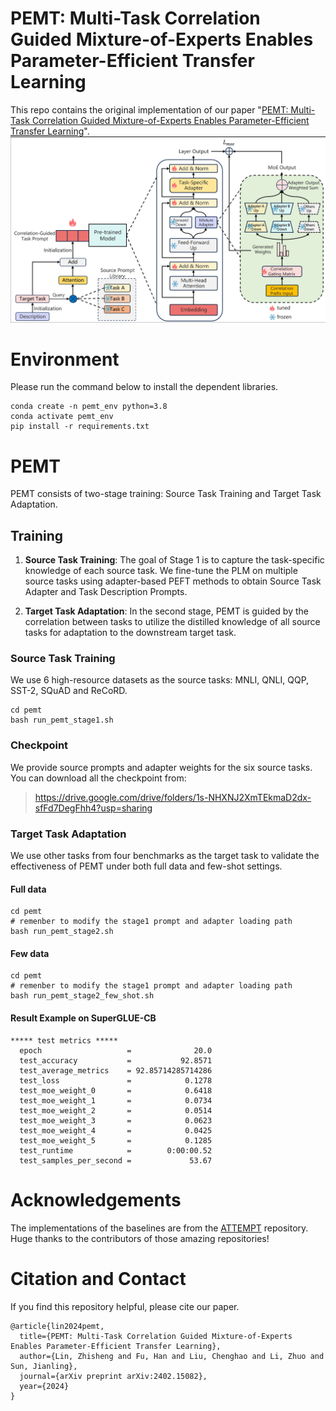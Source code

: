 # PEMT: Multi-Task Correlation Guided Mixture-of-Experts Enables Parameter-Efficient Transfer Learning
This repo contains the original implementation of our paper "[PEMT: Multi-Task Correlation Guided Mixture-of-Experts Enables Parameter-Efficient Transfer Learning](https://arxiv.org/abs/2402.15082)".
![architecture](/figure/architecture.png)
# Environment
Please run the command below to install the dependent libraries.
```
conda create -n pemt_env python=3.8
conda activate pemt_env
pip install -r requirements.txt
```
# PEMT
PEMT consists of two-stage training: Source Task Training and Target Task Adaptation.
## Training 

1. **Source Task Training**: The goal of Stage 1 is to capture the task-specific knowledge of each source task. We fine-tune the PLM on multiple source tasks using adapter-based PEFT methods to obtain Source Task Adapter and Task Description Prompts. 


2. **Target Task Adaptation**: In the second stage, PEMT is guided by the correlation between tasks to utilize the distilled knowledge of all source tasks for adaptation to the downstream target task.


### Source Task Training
We use 6 high-resource datasets as the source tasks: MNLI, QNLI, QQP, SST-2, SQuAD and ReCoRD.
```
cd pemt
bash run_pemt_stage1.sh
```
### Checkpoint
We provide source prompts and adapter weights for the six source tasks. You can download all the checkpoint from:
>https://drive.google.com/drive/folders/1s-NHXNJ2XmTEkmaD2dx-sfFd7DegFhh4?usp=sharing

### Target Task Adaptation
We use other tasks from four benchmarks as the target task to validate the effectiveness of PEMT under both full data and few-shot settings. 
#### Full data
```
cd pemt
# remenber to modify the stage1 prompt and adapter loading path 
bash run_pemt_stage2.sh
```
#### Few data
```
cd pemt
# remenber to modify the stage1 prompt and adapter loading path 
bash run_pemt_stage2_few_shot.sh
```

#### Result Example on SuperGLUE-CB
```
***** test metrics *****
  epoch                   =              20.0
  test_accuracy           =           92.8571
  test_average_metrics    = 92.85714285714286
  test_loss               =            0.1278
  test_moe_weight_0       =            0.6418
  test_moe_weight_1       =            0.0734
  test_moe_weight_2       =            0.0514
  test_moe_weight_3       =            0.0623
  test_moe_weight_4       =            0.0425
  test_moe_weight_5       =            0.1285
  test_runtime            =        0:00:00.52
  test_samples_per_second =             53.67
```
# Acknowledgements
The implementations of the baselines are from the [ATTEMPT](https://github.com/AkariAsai/ATTEMPT) repository. Huge thanks to the contributors of those amazing repositories!
# Citation and Contact
If you find this repository helpful, please cite our paper.
```
@article{lin2024pemt,
  title={PEMT: Multi-Task Correlation Guided Mixture-of-Experts Enables Parameter-Efficient Transfer Learning},
  author={Lin, Zhisheng and Fu, Han and Liu, Chenghao and Li, Zhuo and Sun, Jianling},
  journal={arXiv preprint arXiv:2402.15082},
  year={2024}
}
```